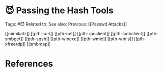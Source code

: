 # 😈 Passing the Hash Tools

Tags: #😈
Related to: 
See also: 
Previous: [[Passwd Attacks]]

[[mimikatz]]
[[pth-curl]]
[[pth-net]]
[[pth-rpcclient]]
[[pth-smbclient]]
[[pth-smbget]]
[[pth-sqsh]]
[[pth-winexe]]
[[pth-wmic]]
[[pth-wmis]]
[[pth-xfreerdp]]
[[smbmap]]

# References